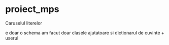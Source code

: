 # proiect_mps
Caruselul literelor

e doar o schema 
am facut doar clasele ajutatoare si dictionarul de cuvinte  + userul

